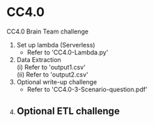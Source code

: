 # CC4.0
CC4.0 Brain Team challenge  
1. Set up lambda (Serverless)  
    - Refer to 'CC4.0-Lambda.py'  
2. Data Extraction  
    (i)  Refer to 'output1.csv'  
    (ii) Refer to 'output2.csv'  
3. Optional write-up challenge  
    - Refer to 'CC4.0-3-Scenario-question.pdf'  
4. Optional ETL challenge  
    - 
